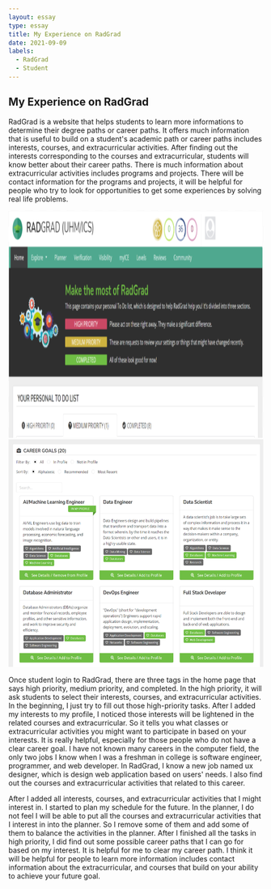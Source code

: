 ```yaml
---
layout: essay
type: essay
title: My Experience on RadGrad
date: 2021-09-09
labels:
  - RadGrad
  - Student
---
```

## My Experience on RadGrad

RadGrad is a website that helps students to learn more informations to determine their degree paths or career paths. It offers much information that is useful to build on a student's academic path or career paths includes interests, courses, and extracurricular activities. After finding out the interests corresponding to the courses and extracurricular, students will know better about their career paths. There is much information about extracurricular activities includes programs and projects. There will be contact information for the programs and projects, it will be helpful for people who try to look for opportunities to get some experiences by solving real life problems. <br/>

<img src="/images/radgrad1.png" data-canonical-src="/images/radgrad1.png" height="450" />
<img src="/images/career.png" data-canonical-src="/images/career.png"  height="450" />

Once student login to RadGrad, there are three tags in the home page that says high priority, medium priority, and completed. In the high priority, it will ask students to select their interests, courses, and extracurricular activities. In the beginning, I just try to fill out those high-priority tasks. After I added my interests to my profile, I noticed those interests will be lightened in the related courses and extracurricular. So it tells you what classes or extracurricular activities you might want to participate in based on your interests. It is really helpful, especially for those people who do not have a clear career goal. I have not known many careers in the computer field, the only two jobs I know when I was a freshman in college is software engineer, programmer, and web developer. In RadGrad, I know a new job named ux designer, which is design web application based on users' needs. I also find out the courses and extracurricular activities that related to this career. <br/>

After I added all interests, courses, and extracurricular activities that I might interest in. I started to plan my schedule for the future. In the planner, I do not feel I will be able to put all the courses and extracurricular activities that I interest in into the planner. So I remove some of them and add some of them to balance the activities in the planner. After I finished all the tasks in high priority, I did find out some possible career paths that I can go for based on my interest. It is helpful for me to clear my career path. I think it will be helpful for people to learn more information includes contact information about the extracurricular, and courses that build on your ability to achieve your future goal.
